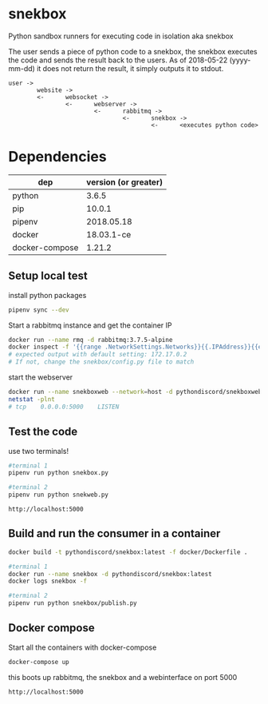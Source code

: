 # snekbox
Python sandbox runners for executing code in isolation aka snekbox

The user sends a piece of python code to a snekbox, the snekbox executes the code and sends the result back to the users.
As of 2018-05-22 (yyyy-mm-dd) it does not return the result, it simply outputs it to stdout.

```
user ->
        website ->
        <-      websocket ->
                <-      webserver ->
                        <-      rabbitmq ->
                                <-      snekbox ->
                                        <-      <executes python code>

```


# Dependencies

| dep            | version (or greater) |
|----------------|:---------------------|
| python         | 3.6.5                |
| pip            | 10.0.1               |
| pipenv         | 2018.05.18           |
| docker         | 18.03.1-ce           |
| docker-compose | 1.21.2               |

## Setup local test

install python packages

```bash
pipenv sync --dev
```

Start a rabbitmq instance and get the container IP

```bash
docker run --name rmq -d rabbitmq:3.7.5-alpine
docker inspect -f '{{range .NetworkSettings.Networks}}{{.IPAddress}}{{end}}' rmq
# expected output with default setting: 172.17.0.2
# If not, change the snekbox/config.py file to match
```

start the webserver

```bash
docker run --name snekboxweb --network=host -d pythondiscord/snekboxweb:latest
netstat -plnt
# tcp    0.0.0.0:5000    LISTEN
```

## Test the code

use two terminals!

```bash
#terminal 1
pipenv run python snekbox.py

#terminal 2
pipenv run python snekweb.py
```

`http://localhost:5000`

## Build and run the consumer in a container

```bash
docker build -t pythondiscord/snekbox:latest -f docker/Dockerfile .

#terminal 1
docker run --name snekbox -d pythondiscord/snekbox:latest
docker logs snekbox -f

#terminal 2
pipenv run python snekbox/publish.py
```

## Docker compose

Start all the containers with docker-compose

```bash
docker-compose up
```

this boots up rabbitmq, the snekbox and a webinterface on port 5000

`http://localhost:5000`
